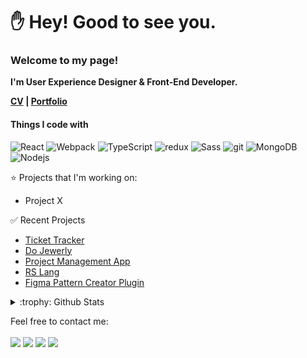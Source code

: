 <h1>✋ Hey! Good to see you.</h1>

<p>
  <b>
    <h3>Welcome to my page!</h3>
    <p>I'm User Experience Designer & Front-End Developer.</p>
    <p>
      <a href="https://mrdoker1.github.io/rsschool-cv/">CV</a> | <a href="https://mrdoker1.github.io/portfolio/?path=main">Portfolio</a>
    </p>
  </b>
  <h4>Things I code with</h4>
<p>
  <img alt="React" src="https://img.shields.io/badge/-React-45b8d8?style=flat-square&logo=react&logoColor=white" />
  <img alt="Webpack" src="https://img.shields.io/badge/-Webpack-8DD6F9?style=flat-square&logo=webpack&logoColor=white" /> 
  <img alt="TypeScript" src="https://img.shields.io/badge/-TypeScript-007ACC?style=flat-square&logo=typescript&logoColor=white" />
  <img alt="redux" src="https://img.shields.io/badge/-Redux-764ABC?style=flat-square&logo=redux&logoColor=white" />
  <img alt="Sass" src="https://img.shields.io/badge/-Sass-CC6699?style=flat-square&logo=sass&logoColor=white" />
  <img alt="git" src="https://img.shields.io/badge/-Git-F05032?style=flat-square&logo=git&logoColor=white" />
  <img alt="MongoDB" src="https://img.shields.io/badge/-MongoDB-13aa52?style=flat-square&logo=mongodb&logoColor=white" />
  <img alt="Nodejs" src="https://img.shields.io/badge/-Nodejs-43853d?style=flat-square&logo=Node.js&logoColor=white" />
</p>

:star: Projects that I'm working on:
- Project X

 ✅ Recent Projects
- [Ticket Tracker](https://chromewebstore.google.com/detail/ticket-tracker-belarusian/hhjmegjfobpppiioidccddjiigejbmjj)
- [Do Jewerly](https://mrdoker1.github.io/dojewerly_client)
- [Project Management App](https://github.com/Mrdoker1/project-management-app)
- [RS Lang](https://github.com/Mrdoker1/rslang)
- [Figma Pattern Creator Plugin](https://www.figma.com/community/plugin/1062828640232861563/Pattern-Creator)

<details>
<summary>:trophy: Github Stats</summary>
<img src="https://bad-apple-github-readme.vercel.app/api?show_bg=1&username=Mrdoker1">
<img src="https://github-profile-trophy.vercel.app/?username=Mrdoker1">
</details>

Feel free to contact me:
<br><br>
[<img src="https://img.shields.io/badge/Telegram-mdreg_by-28a8ea">](https://t.me/mdreg_by)
[<img src="https://img.shields.io/badge/Linkedin-kubic-informational">](https://linkedin.com/in/kubic)
[<img src="https://img.shields.io/badge/Email-mdreg-orange">](mailto:fixrapdok@gmail.com)
[<img src="https://img.shields.io/badge/Portfolio-mdreg-success">](https://mrdoker1.github.io/portfolio/?path=main)
